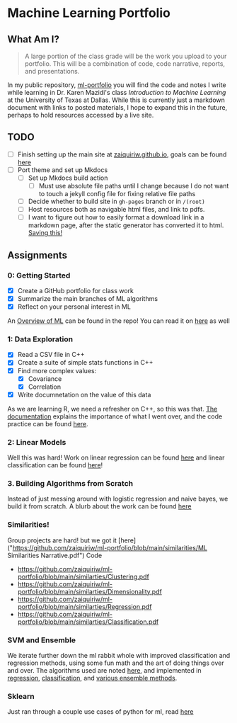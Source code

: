 # Machine Learning Portfolio
## What Am I?
> A large portion of the class grade will be the work you upload to your portfolio. This will be a  combination of code, code narrative, reports, and presentations.

In my public repository, [ml-portfolio](https://github.com/zaiquiriw/ml-portfolio) you will find the code and notes I write while learning in Dr. Karen Mazidi's class *Introduction to Machine Learning*  at the University of Texas at Dallas. While this is currently just a markdown document with links to posted materials, I hope to expand this in the future, perhaps to hold resources accessed by a live site.

## TODO
- [ ] Finish setting up the main site at [zaiquiriw.github.io](https://zaiquiriw.github.io), goals can be found [here](https://github.com/zaiquiriw/zaiquiriw.github.io) 
- [ ] Port theme and set up Mkdocs
	- [ ] Set up Mkdocs build action
		- [ ] Must use absolute file paths until I change because I do not want to touch a jekyll config file for fixing relative file paths
	- [ ] Decide whether to build site in `gh-pages` branch or in `/(root)`
	- [ ] Host resources both as navigable html files, and link to pdfs.
	- [ ] I want to figure out how to easily format a download link in a markdown page, after the static generator has converted it to html. [Saving this!](https://downgit.github.io/#/home)

## Assignments
### 0: Getting Started
- [x] Create a GitHub portfolio for class work
- [x] Summarize the main branches of ML algorithms
- [x] Reflect on your personal interest in ML

An [Overview of ML](ml-overview.pdf) can be found in the repo! You can read it on [here](https://zaiquiriw.github.io/ml-portfolio/ml-overview/) as well

### 1: Data Exploration
- [X] Read a CSV file in C++
- [X] Create a suite of simple stats functions in C++
- [X] Find more complex values:
	- [X] Covariance
	- [X] Correlation 
- [X] Write documnetation on the value of this data

As we are learning R, we need a refresher on C++, so this was that. [The documentation](https://github.com/zaiquiriw/ml-portfolio/blob/main/assignment-1/documentation.pdf) explains the importance of what I went over, and the code practice can be found [here](https://github.com/zaiquiriw/ml-portfolio/blob/main/assignment-1/explore.cpp).


### 2: Linear Models
Well this was hard! Work on linear regression can be found [here](https://github.com/zaiquiriw/ml-portfolio/blob/main/linear-models/Regression.pdf) and linear classification can be found [here](https://github.com/zaiquiriw/ml-portfolio/blob/main/linear-models/Classification.pdf)!

### 3. Building Algorithms from Scratch
Instead of just messing around with logistic regression and naive bayes, we build it from scratch. A blurb about the work can be found [here](https://github.com/zaiquiriw/ml-portfolio/blob/main/algo-from-scratch/documentation.pdf)


### Similarities!
Group projects are hard! but we got it [here]("https://github.com/zaiquiriw/ml-portfolio/blob/main/similarities/ML Similarities Narrative.pdf")
Code
- https://github.com/zaiquiriw/ml-portfolio/blob/main/similarties/Clustering.pdf
- https://github.com/zaiquiriw/ml-portfolio/blob/main/similarties/Dimensionality.pdf
- https://github.com/zaiquiriw/ml-portfolio/blob/main/similarties/Regression.pdf
- https://github.com/zaiquiriw/ml-portfolio/blob/main/similarties/Classification.pdf

### SVM and Ensemble
We iterate further down the ml rabbit whole with improved classification and regression methods, using some fun math and the art of doing things over and over. The algorithms used are noted [here](https://raw.githubusercontent.com/zaiquiriw/ml-portfolio/main/ml-ensemble/Documentation.pdf), and implemented in [regression](https://raw.githubusercontent.com/zaiquiriw/ml-portfolio/main/ml-ensemble/RegressionSVM.pdf), [classification](https://raw.githubusercontent.com/zaiquiriw/ml-portfolio/main/ml-ensemble/ClassificationSVM.pdf), and 
[various ensemble methods](https://raw.githubusercontent.com/zaiquiriw/ml-portfolio/main/ml-ensemble/EnsembleLearning.pdf).

### Sklearn
Just ran through a couple use cases of python for ml, read [here](https://raw.githubusercontent.com/zaiquiriw/ml-portfolio/main/sklearn_example.pdf)
